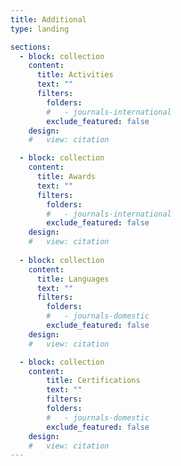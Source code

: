 ```yaml
---
title: Additional
type: landing

sections:
  - block: collection
    content:
      title: Activities
      text: ""
      filters:
        folders:
        #   - journals-international
        exclude_featured: false
    design:
    #   view: citation

  - block: collection
    content:
      title: Awards
      text: ""
      filters:
        folders:
        #   - journals-international
        exclude_featured: false
    design:
    #   view: citation
  
  - block: collection
    content:
      title: Languages
      text: ""
      filters:
        folders:
        #   - journals-domestic
        exclude_featured: false
    design:
    #   view: citation

  - block: collection
    content:
        title: Certifications
        text: ""
        filters:
        folders:
        #   - journals-domestic
        exclude_featured: false
    design:
    #   view: citation
---
```

